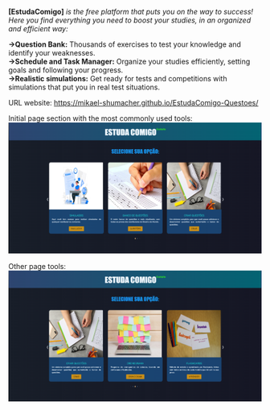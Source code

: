 <strong>[EstudaComigo]</strong> <i>is the free platform that puts you on the way to success! Here you find everything you need to boost your studies, in an organized and efficient way:</i>

<strong>->Question Bank:</strong> Thousands of exercises to test your knowledge and identify your weaknesses.<br>
<strong>->Schedule and Task Manager:</strong> Organize your studies efficiently, setting goals and following your progress.<br>
<strong>->Realistic simulations:</strong> Get ready for tests and competitions with simulations that put you in real test situations.<br>

URL website: https://mikael-shumacher.github.io/EstudaComigo-Questoes/

Initial page section with the most commonly used tools:
<img src="assets/imgReadme/Screenshot 2025-02-19 111518.png">


Other page tools:
<img src="assets/imgReadme/Screenshot 2025-02-19 111923.png">
